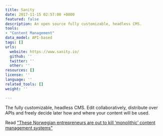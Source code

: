 ```yaml
---
title: Sanity
date: 2017-11-15 02:57:00 +0000
featured: false
description: An open source fully customizable, headless CMS.
tools:
- "Content Management"
data_model: API-based
tags: []
urls:
  website: https://www.sanity.io/
  github: ''
  twitter: ''
  other: ''
resources: []
license: ''
language: ''
related_tools: []
weight: ''

---
```

The fully customizable, headless CMS. Edit collaboratively, distribute over APIs and freely decide later how and where your content will be used.

Read ["These Norwegian entrepreneurs are out to kill ‘monolithic’ content management systems"](https://nordic.businessinsider.com/these-norwegian-entrepreneurs-are-out-to-kill-monolithic-content-management-systems--/)